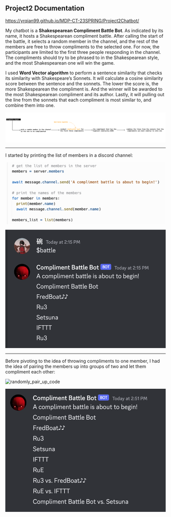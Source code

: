 ## Project2 Documentation

https://yrqian99.github.io/MDP-CT-23SPRING/Project2Chatbot/



My chatbot is a **Shakespearean Compliment Battle Bot**. As indicated by its name, it hosts a Shakespearean compliment battle. After calling the start of the battle, it selects a random member in the channel, and the rest of the members are free to throw compliments to the selected one. For now, the participants are limited to the first three people responding in the channel. The compliments should try to be phrased to in the Shakespearean style, and the most Shakespearean one will win the game. 

I used **Word Vector algorithm** to perform a sentence similarity that checks its similarity with Shakespeare’s Sonnets. It will calculate a cosine similarity score between the sentence and the sonnets. The lower the score is, the more Shakespearean the compliment is. And the winner will be awarded to the most Shakespearean compliment and its author. Lastly, it will pulling out the line from the sonnets that each compliment is most similar to, and combine them into one.

![](images\diagram.png)

------

I started by printing the list of members in a discord channel:

![print_list_of_member_code](images\print_list_of_member_code.png)

![print_list_of_member](images\print_list_of_member.png)

------

Before pivoting to the idea of throwing compliments to one member, I had the idea of pairing the members up into groups of two and let them compliment each other:

![randomly_pair_up_code](C:\Users\Rue\Dropbox\MDP\23SPRING\CT\Project2Bot\documentation\randomly_pair_up_code.png)

![randomly_pair_up](images\randomly_pair_up.png)

